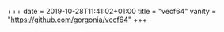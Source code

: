 +++
date = 2019-10-28T11:41:02+01:00
title = "vecf64"
vanity = "https://github.com/gorgonia/vecf64"
+++


